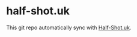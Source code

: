 half-shot.uk
============

This git repo automatically sync with [Half-Shot.uk](https://half-shot.uk).

